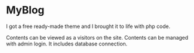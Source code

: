 # MyBlog
 
I got a free ready-made theme and I brought it to life with php code. 

Contents can be viewed as a visitors on the site. Contents can be managed with admin login. It includes database connection.
